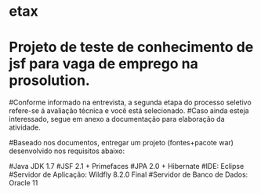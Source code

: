 # etax
# Projeto de teste de conhecimento de jsf para vaga de emprego na prosolution.

#Conforme informado na entrevista, a segunda etapa do processo seletivo refere-se á avaliação técnica e você está selecionado. #Caso ainda esteja interessado, segue em anexo a documentação para elaboração da atividade.

#Baseado nos documentos, entregar um projeto (fontes+pacote war) desenvolvido nos requisitos abaixo:

#Java JDK 1.7
#JSF 2.1 + Primefaces
#JPA 2.0 + Hibernate
#IDE: Eclipse
#Servidor de Aplicação: Wildfly 8.2.0 Final
#Servidor de Banco de Dados: Oracle 11
